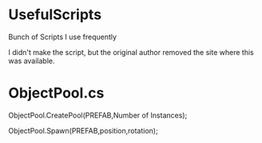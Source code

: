 # UsefulScripts

Bunch of Scripts I use frequently

I didn't make the script, but the original author removed the site where this was available.

# ObjectPool.cs


ObjectPool.CreatePool(PREFAB,Number of Instances);


ObjectPool.Spawn(PREFAB,position,rotation);
